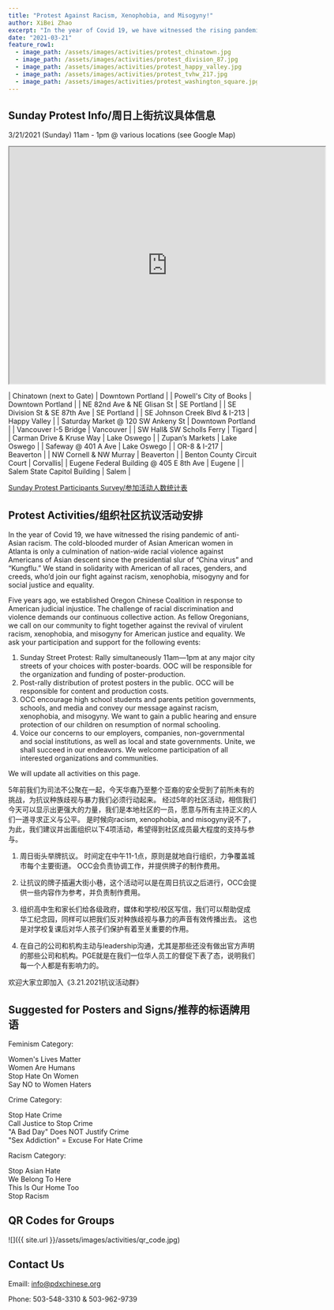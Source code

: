```yaml
---
title: "Protest Against Racism, Xenophobia, and Misogyny!"
author: XiBei Zhao
excerpt: "In the year of Covid 19, we have witnessed the rising pandemic of anti-Asian racism. The cold-blooded murder of Asian American women in Atlanta is only a culmination of nation-wide racial violence against Americans of Asian descent since the presidential slur of “China virus” and “Kungflu.” We stand in solidarity with American of all races, genders, and creeds, who’d join our fight against racism, xenophobia, misogyny and for social justice and equality."
date: "2021-03-21"
feature_row1:
  - image_path: /assets/images/activities/protest_chinatown.jpg
  - image_path: /assets/images/activities/protest_division_87.jpg
  - image_path: /assets/images/activities/protest_happy_valley.jpg
  - image_path: /assets/images/activities/protest_tvhw_217.jpg
  - image_path: /assets/images/activities/protest_washington_square.jpg
---
```


## Sunday Protest Info/周日上街抗议具体信息

3/21/2021 (Sunday) 11am - 1pm @ various locations (see Google Map)

<iframe src="https://www.google.com/maps/d/u/0/embed?mid=1heQFgwgsOcUGljAZKq6CEl1FPgGAOk-k" width="640" height="480"></iframe>

| Chinatown (next to Gate) | Downtown Portland |
| Powell's City of Books | Downtown Portland |
| NE 82nd Ave & NE Glisan St | SE Portland |
| SE Division St & SE 87th Ave | SE Portland |
| SE Johnson Creek Blvd & I-213 | Happy Valley |
| Saturday Market @ 120 SW Ankeny St | Downtown Portland |
| Vancouver I-5 Bridge | Vancouver |
| SW Hall& SW Scholls Ferry | Tigard |
| Carman Drive & Kruse Way | Lake Oswego |
| Zupan’s Markets | Lake Oswego |
| Safeway @ 401 A Ave | Lake Oswego |
| OR-8 & I-217 | Beaverton |
| NW Cornell & NW Murray | Beaverton |
| Benton County Circuit Court | Corvallis|
| Eugene Federal Building @ 405 E 8th Ave | Eugene |
| Salem State Capitol Building | Salem |

[Sunday Protest Participants Survey/参加活动人数统计表](https://docs.google.com/forms/d/e/1FAIpQLSexaGTcueXzEEBHRvceZFhBbm7fff7DZVA45hNuI8-ZutspgQ/viewform?usp=sf_link)  

## Protest Activities/组织社区抗议活动安排


In the year of Covid 19, we have witnessed the rising pandemic of anti-Asian racism. The cold-blooded murder of Asian American women in Atlanta is only a culmination of nation-wide racial violence against Americans of Asian descent since the presidential slur of “China virus” and “Kungflu.” We stand in solidarity with American of all races, genders, and creeds, who’d join our fight against racism, xenophobia, misogyny and for social justice and equality.

Five years ago, we established Oregon Chinese Coalition in response to American judicial injustice. The challenge of racial discrimination and violence demands our continuous collective action. As fellow Oregonians, we call on our community to fight together against the revival of virulent racism, xenophobia, and misogyny for American justice and equality. We ask your participation and support for the following events:

1.	Sunday Street Protest: Rally simultaneously 11am—1pm at any major city streets of your choices with poster-boards. OOC will be responsible for the organization and funding of poster-production.
2.	Post-rally distribution of protest posters in the public. OCC will be responsible for content and production costs.
3.	OCC encourage high school students and parents petition governments, schools, and media and convey our message against racism, xenophobia, and misogyny. We want to gain a public hearing and ensure protection of our children on resumption of normal schooling.
4.	Voice our concerns to our employers, companies, non-governmental and social institutions, as well as local and state governments. Unite, we shall succeed in our endeavors. We welcome participation of all interested organizations and communities.

We will update all activities on this page.

5年前我们为司法不公聚在一起，今天华裔乃至整个亚裔的安全受到了前所未有的挑战，为抗议种族歧视与暴力我们必须行动起来。 经过5年的社区活动，相信我们今天可以显示出更强大的力量，我们是本地社区的一员，愿意与所有主持正义的人们一道寻求正义与公平。 是时候向racism, xenophobia, and misogyny说不了，为此，我们建议并出面组织以下4项活动，希望得到社区成员最大程度的支持与参与。

1. 周日街头举牌抗议。 时间定在中午11-1点，原则是就地自行组织，力争覆盖城市每个主要街道。 OCC会负责协调工作，并提供牌子的制作费用。

2. 让抗议的牌子插遍大街小巷，这个活动可以是在周日抗议之后进行，OCC会提供一些内容作为参考，并负责制作费用。

3. 组织高中生和家长们给各级政府，媒体和学校/校区写信，我们可以帮助促成华工纪念园，同样可以把我们反对种族歧视与暴力的声音有效传播出去。 这也是对学校复课后对华人孩子们保护有着至关重要的作用。

4. 在自己的公司和机构主动与leadership沟通，尤其是那些还没有做出官方声明的那些公司和机构。PGE就是在我们一位华人员工的督促下表了态，说明我们每一个人都是有影响力的。

欢迎大家立即加入《3.21.2021抗议活动群》

## Suggested for Posters and Signs/推荐的标语牌用语

Feminism Category:  

Women's Lives Matter  
Women Are Humans  
Stop Hate On Women  
Say NO to Women Haters  

Crime Category:

Stop Hate Crime  
Call Justice to Stop Crime  
"A Bad Day" Does NOT Justify Crime  
"Sex Addiction" = Excuse For Hate Crime  

Racism Category:

Stop Asian Hate  
We Belong To Here  
This Is Our Home Too  
Stop Racism  

## QR Codes for Groups

![]({{ site.url }}/assets/images/activities/qr_code.jpg)

## Contact Us

Emaill: [info@pdxchinese.org](mailto:info@pdxchinese.org)

Phone: 503-548-3310 & 503-962-9739
